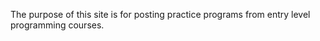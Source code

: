 The purpose of this site is for posting practice programs from entry level programming courses.

<!---
rstadalnikas/rstadalnikas is a ✨ special ✨ repository because its `README.md` (this file) appears on your GitHub profile.
You can click the Preview link to take a look at your changes.
--->

